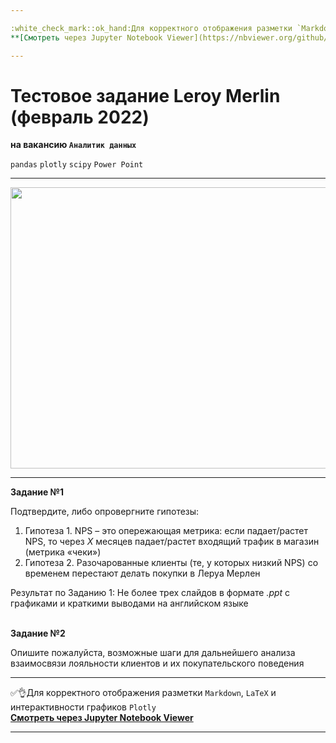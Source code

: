 ```yaml
---

:white_check_mark::ok_hand:Для корректного отображения разметки `Markdown`, `LaTeX` и интерактивности графиков `Plotly` </br>
**[Cмотреть через Jupyter Notebook Viewer](https://nbviewer.org/github/NikitaGirya/Test_Travelata.ru/blob/main/Test_Travelata.ru.ipynb)**

---
```


# Тестовое задание Leroy Merlin (февраль 2022)
**на вакансию `Аналитик данных`**

`pandas`  `plotly` `scipy` `Power Point`

---

<p align="center">
  <img src="https://gazeta-n1.ru/upload/iblock/bba/7b7omk44fsdyu8twnh0yri3wuv3rvvkk.jpg" width=700 height=450 />
</p>

---

**Задание №1**

Подтвердите, либо опровергните гипотезы:

1. Гипотеза 1. NPS – это опережающая метрика: если падает/растет NPS, то через *Х* месяцев падает/растет входящий трафик в магазин (метрика «чеки»)
2. Гипотеза 2. Разочарованные клиенты (те, у которых низкий NPS) со временем перестают делать покупки в Леруа Мерлен 

Результат по Заданию 1: Не более трех слайдов в формате *.ppt* с графиками и краткими выводами на английском языке
<br/>
<br/>

**Задание №2**

Опишите пожалуйста, возможные шаги для дальнейшего анализа взаимосвязи лояльности клиентов и их покупательского поведения

---

:white_check_mark::ok_hand:Для корректного отображения разметки `Markdown`, `LaTeX` и интерактивности графиков `Plotly` </br>
**[Cмотреть через Jupyter Notebook Viewer](https://nbviewer.org/github/NikitaGirya/Test_Travelata.ru/blob/main/Test_Travelata.ru.ipynb)**

---
